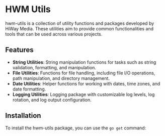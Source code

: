 # HWM Utils 


hwm-utils is a collection of utility functions and packages developed by HiWay Media. These utilities aim to provide common functionalities and tools that can be used across various projects.

## Features

- **String Utilities**: String manipulation functions for tasks such as string validation, formatting, and manipulation.
- **File Utilities**: Functions for file handling, including file I/O operations, path manipulation, and directory management.
- **Date Utilities**: Helper functions for working with dates, time zones, and date formatting.
- **Logging Utilities**: Logging package with customizable log levels, log rotation, and log output configuration.

## Installation

To install the hwm-utils package, you can use the `go get` command: